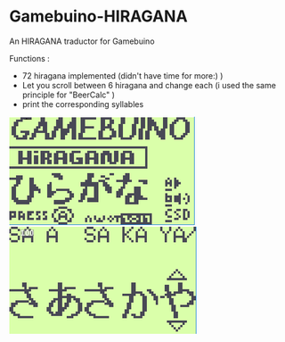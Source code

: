 # Gamebuino-HIRAGANA
An HIRAGANA traductor for Gamebuino

Functions :
- 72 hiragana implemented (didn't have time for more:) )
- Let you scroll between 6 hiragana and change each (i used the same principle for "BeerCalc" )
- print the corresponding syllables

![](https://github.com/Awot83/Gamebuino-HIRAGANA/blob/master/titreHiragana.png?raw=true)
![](https://github.com/Awot83/Gamebuino-HIRAGANA/blob/master/hirasc.png?raw=true)
